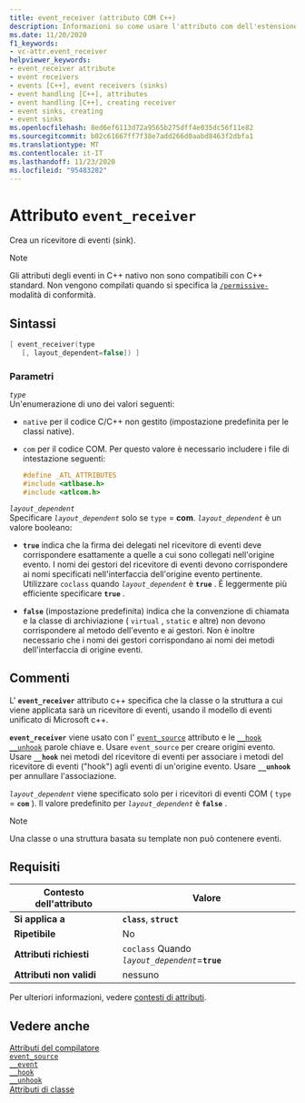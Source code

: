 ```yaml
---
title: event_receiver (attributo COM C++)
description: Informazioni su come usare l'attributo com dell'estensione Microsoft C++ `event_receiver` .
ms.date: 11/20/2020
f1_keywords:
- vc-attr.event_receiver
helpviewer_keywords:
- event_receiver attribute
- event receivers
- events [C++], event receivers (sinks)
- event handling [C++], attributes
- event handling [C++], creating receiver
- event sinks, creating
- event sinks
ms.openlocfilehash: 8ed6ef6113d72a9565b275dff4e035dc56f11e82
ms.sourcegitcommit: b02c61667ff7f38e7add266d0aabd8463f2dbfa1
ms.translationtype: MT
ms.contentlocale: it-IT
ms.lasthandoff: 11/23/2020
ms.locfileid: "95483282"
---
```

# <a name="event_receiver-attribute"></a>Attributo `event_receiver`

Crea un ricevitore di eventi (sink).

> [!NOTE]
> Gli attributi degli eventi in C++ nativo non sono compatibili con C++ standard. Non vengono compilati quando si specifica la [`/permissive-`](../../build/reference/permissive-standards-conformance.md) modalità di conformità.

## <a name="syntax"></a>Sintassi

```cpp
[ event_receiver(type
   [, layout_dependent=false]) ]
```

### <a name="parameters"></a>Parametri

*`type`*\
Un'enumerazione di uno dei valori seguenti:

- `native` per il codice C/C++ non gestito (impostazione predefinita per le classi native).

- `com` per il codice COM. Per questo valore è necessario includere i file di intestazione seguenti:

    ```cpp
    #define _ATL_ATTRIBUTES
    #include <atlbase.h>
    #include <atlcom.h>
    ```

*`layout_dependent`*\
Specificare *`layout_dependent`* solo se `type` = **com**. *`layout_dependent`* è un valore booleano:

- **`true`** indica che la firma dei delegati nel ricevitore di eventi deve corrispondere esattamente a quelle a cui sono collegati nell'origine evento. I nomi dei gestori del ricevitore di eventi devono corrispondere ai nomi specificati nell'interfaccia dell'origine evento pertinente. Utilizzare `coclass` quando *`layout_dependent`* è **`true`** . È leggermente più efficiente specificare **`true`** .

- **`false`** (impostazione predefinita) indica che la convenzione di chiamata e la classe di archiviazione ( `virtual` , `static` e altre) non devono corrispondere al metodo dell'evento e ai gestori. Non è inoltre necessario che i nomi dei gestori corrispondano ai nomi dei metodi dell'interfaccia di origine eventi.

## <a name="remarks"></a>Commenti

L' **`event_receiver`** attributo c++ specifica che la classe o la struttura a cui viene applicata sarà un ricevitore di eventi, usando il modello di eventi unificato di Microsoft c++.

**`event_receiver`** viene usato con l' [`event_source`](event-source.md) attributo e le [`__hook`](../../cpp/hook.md) [`__unhook`](../../cpp/unhook.md) parole chiave e. Usare `event_source` per creare origini evento. Usare **`__hook`** nei metodi del ricevitore di eventi per associare i metodi del ricevitore di eventi ("hook") agli eventi di un'origine evento. Usare **`__unhook`** per annullare l'associazione.

*`layout_dependent`* viene specificato solo per i ricevitori di eventi COM ( `type` = **`com`** ). Il valore predefinito per *`layout_dependent`* è **`false`** .

> [!NOTE]
> Una classe o una struttura basata su template non può contenere eventi.

## <a name="requirements"></a>Requisiti

| Contesto dell'attributo | Valore |
|--|--|
| **Si applica a** | **`class`**, **`struct`** |
| **Ripetibile** | No |
| **Attributi richiesti** | `coclass` Quando *`layout_dependent`*=**`true`** |
| **Attributi non validi** | nessuno |

Per ulteriori informazioni, vedere [contesti di attributi](cpp-attributes-com-net.md#contexts).

## <a name="see-also"></a>Vedere anche

[Attributi del compilatore](compiler-attributes.md)\
[`event_source`](event-source.md)\
[`__event`](../../cpp/event.md)\
[`__hook`](../../cpp/hook.md)\
[`__unhook`](../../cpp/unhook.md)\
[Attributi di classe](class-attributes.md)
